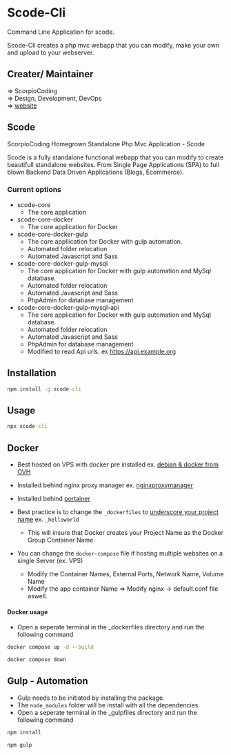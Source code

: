 # Scode-Cli

Command Line Application for scode.

Scode-Cli creates a php mvc webapp that you can modify, make your own and upload to your webserver.

## Creater/ Maintainer

=> ScorpioCoding  
=> Design, Development, DevOps  
=> [website](https://scorpiocoding.com)

## Scode

ScorpioCoding Homegrown Standalone Php Mvc Application - Scode

Scode is a fully standalone functional webapp that you can modify to create beautifull standalone websites.
From Single Page Applications (SPA) to full blown Backend Data Driven Applications (Blogs, Ecommerce).

### Current options

- scode-core
  - The core application
- scode-core-docker
  - The core application for Docker
- scode-core-docker-gulp
  - The core appllication for Docker with gulp automation.
  - Automated folder relocation
  - Automated Javascript and Sass
- scode-core-docker-gulp-mysql
  - The core application for Docker with gulp automation and MySql database.
  - Automated folder relocation
  - Automated Javascript and Sass
  - PhpAdmin for database management
- scode-core-docker-gulp-mysql-api
  - The core application for Docker with gulp automation and MySql database.
  - Automated folder relocation
  - Automated Javascript and Sass
  - PhpAdmin for database management
  - Modified to read Api urls. ex https://api.example.org

## Installation

```cmd
npm install -g scode-cli
```

## Usage

```cmd
npx scode-cli
```

## Docker

- Best hosted on VPS with docker pre installed ex. [debian & docker from OVH](https://ovh.nl)
- Installed behind nginx proxy manager ex. [nginxproxymanager](https://nginxproxymanager.com/)
- Installed behind [portainer](https://www.portainer.io/)

- Best practice is to change the `_dockerfiles` to <ins>underscore your project name</ins> ex. `_helloworld`

  - This will insure that Docker creates your Project Name as the Docker Group Container Name

- You can change the `docker-compose` file if hosting multiple websites on a single Server (ex. VPS)
  - Modify the Container Names, External Ports, Network Name, Volume Name
  - Modify the app container Name => Modify nginx -> default.conf file aswell.

#### Docker usage

- Open a seperate terminal in the \_dockerfiles directory and run the following command

```cmd
docker compose up -d --build
```

```cmd
docker compose down
```

## Gulp - Automation

- Gulp needs to be initiated by installing the package.
- The `node_modules` folder will be install with all the dependencies.
- Open a seperate terminal in the \_gulpfiles directory and run the following command

```cmd
npm install
```

```cmd
npm gulp
```
